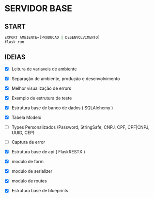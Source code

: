 # SERVIDOR BASE

## START
```bash
EXPORT AMBIENTE=[PRODUCAO | DESENVOLVIMENTO]
flask run
```


## IDEIAS

 - [X] Leitura de variaveis de ambiente
 - [X] Separação de ambiente, produção e desenvolvimento
 - [X] Melhor visualização de errors
 - [X] Exemplo de estrutura de teste
 - [X] Estrutura base de banco de dados ( SQLAlchemy )
 - [X] Tabela Modelo
 - [ ] Types Personalizados (Password, StringSafe, CNPJ, CPF, CPF|CNPJ, UUID, CEP)
 - [ ] Captura de error
 - [X] Estrutura base de api ( FlaskRESTX )
 - [X] modulo de form
 - [X] modulo de serializer
 - [X] modulo de routes
 - [X] Estrutura base de blueprints
 
